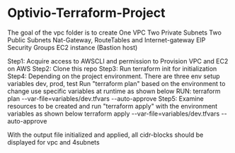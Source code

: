 # Optivio-Terraform-Project

The goal of the vpc folder is to create 
One VPC
Two Private Subnets
Two Public Subnets
Nat-Gateway, RouteTables and Internet-gateway 
EIP
Security Groups 
EC2 instance (Bastion host)

Step1: Acquire access to AWSCLI and permission to Provision VPC and EC2 on AWS
Step2: Clone this repo
Step3: Run terraform init for initialization 
Step4: Depending on the project environment. There are three env setup variables dev, prod, test
       Run "terraform plan" based on the environment to change use specific variables at runtime as shown below
       RUN: terraform plan --var-file=variables/dev.tfvars --auto-approve
Step5: Examine resources to be created and run "terraform apply" with the environment variables as shown below
       terraform apply --var-file=variables/dev.tfvars --auto-approve

With the output file initialized and applied, all cidr-blocks should be displayed for vpc and 4subnets
